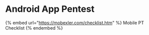 # Android App Pentest

{% embed url="https://mobexler.com/checklist.htm" %}
Mobile PT Checklist
{% endembed %}

